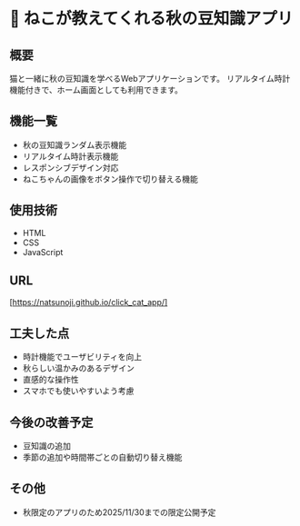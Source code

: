 # 🍂 ねこが教えてくれる秋の豆知識アプリ

## 概要
猫と一緒に秋の豆知識を学べるWebアプリケーションです。
リアルタイム時計機能付きで、ホーム画面としても利用できます。

## 機能一覧
- 秋の豆知識ランダム表示機能
- リアルタイム時計表示機能
- レスポンシブデザイン対応
- ねこちゃんの画像をボタン操作で切り替える機能

## 使用技術
- HTML
- CSS
- JavaScript

## URL
[https://natsunoji.github.io/click_cat_app/]

## 工夫した点
- 時計機能でユーザビリティを向上
- 秋らしい温かみのあるデザイン
- 直感的な操作性
- スマホでも使いやすいよう考慮

## 今後の改善予定
- 豆知識の追加
- 季節の追加や時間帯ごとの自動切り替え機能

## その他
- 秋限定のアプリのため2025/11/30までの限定公開予定